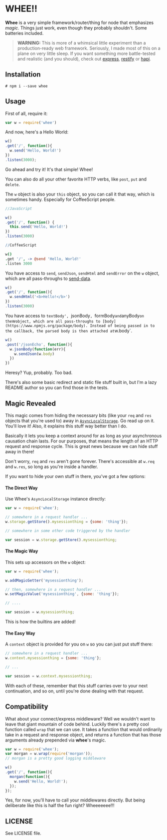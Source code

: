 # WHEE!!

**Whee** is a very simple framework/router/thing for node that emphasizes *magic*. Things just work, even though they probably shouldn't. Some batteries included.

> **WARNING:** This is more of a whimsical little experiment than a production-ready web framework. Seriously, I made most of this on a plane on very little sleep. If you want something more battle-tested and realistic (and you should), check out [express](https://www.npmjs.org/package/express), [restify](https://www.npmjs.org/package/restify) or [hapi](https://www.npmjs.org/package/hap://www.npmjs.org/package/hapi).

## Installation

`# npm i --save whee`

## Usage

First of all, require it:

```javascript
var w = require('whee')
```

And now, here's a Hello World:

```javascript
w()
.get('/', function(){
  w.send('Hello, World!')
})
.listen(3000);
```

Go ahead and try it! It's that simple! Whee!

You can also do all your other favorite HTTP verbs, like `post`, `put` and `delete`.

The `w` object is also your `this` object, so you can call it that way, which is sometimes handy. Especially for CoffeeScript people.

```javascript
//JavaScript

w()
.get('/', function() {
  this.send('Hello, World!')
})
.listen(3000)
```

```coffeescript
//CoffeeScript

w()
.get '/', -> @send 'Hello, World!'
.listen 3000
```

You have access to `send`, `sendJson`, `sendHtml` and `sendError` on the `w` object, which are all pass-throughs to [send-data](https://www.npmjs.org/package/send-data).

```javascript
w()
.get('/', function(){
  w.sendHtml('<b>Hello!</b>')
})
.listen(3000)
```

You have access to `textBody', `jsonBody`, `formBody` and `anyBody` on the `w` object, which are all pass-throughs to [body](https://www.npmjs.org/package/body). Instead of being passed in to the callback, the parsed body is then attached at `w.body`.

```javascript
w()
.post('/jsonEcho', function(){
  w.jsonBody(function(err){
    w.sendJson(w.body)
  })
})
```

Heresy? Yup, probably. Too bad.

There's also some basic redirect and static file stuff built in, but I'm a lazy README author so you can find those in the tests.

## Magic Revealed

This magic comes from hiding the necessary bits (like your `req` and `res` objects that you're used to) away in [`AsyncLocalStorage`](https://nodejs.org/api/async_context.html#class-asynclocalstorage). Go read up on it. You'll love it! Also, it explains this stuff way better than I do.

Basically it lets you keep a context around for as long as your asynchronous causation chain lasts. For our purposes, that means the length of an HTTP request and response cycle. This is great news because we can hide stuff away in there!

Don't worry, `req` and `res` aren't gone forever. There's accessible at `w.req` and `w.res`, so long as you're inside a handler.

If you want to hide your own stuff in there, you've got a few options:

#### The Direct Way

Use Whee's `AsyncLocalStorage` instance directly:

```javascript
var w = require('whee');

// somewhere in a request handler ...
w.storage.getStore().mysessionthing = {some: 'thing'});

// somewhere in some other code triggered by the handler

var session = w.storage.getStore().mysessionthing;
```

#### The Magic Way

This sets up accessors on the `w` object:

```javascript
var w = require('whee');

w.addMagicGetter('mysessionthing');

// then, somewhere in a request handler ...
w.setMagicValue('mysessionthing', {some: 'thing'});

// ....

var session = w.mysessionthing;
```

This is how the builtins are added!

#### The Easy Way

A `context` object is provided for you on `w` so you can just put stuff there:

```javascript
// somewhere in a request handler ...
w.context.mysessionthing = {some: 'thing'};

// ...

var session = w.context.mysessionthing;
```

With each of these, remember that this stuff carries over to your next continuation, and so on, until you're done dealing with that request.

## Compatibility

What about your connect/express middleware? Well we wouldn't want to leave that giant mountain of code behind. Luckily there's a pretty cool function called `wrap` that we can use. It takes a function that would ordinarily take in a request and response object, and returns a function that has those arguments already prepended via **whee**'s magic.

```javascript
var w = require('whee');
var morgan = w.wrap(require('morgan'));
// morgan is a pretty good logging middleware

w()
.get('/', function(){
  morgan(function(){
    w.send('Hello, World!');
  });
});
```

Yes, for now, you'll have to call your middlewares directly. But being deliberate like this is half the fun right? Wheeeeeee!!!

## LICENSE

See LICENSE file.
